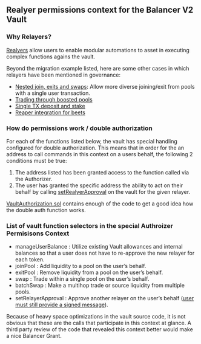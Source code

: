## Realyer permissions context for the Balancer V2 Vault


### Why Relayers?
[Realyers](https://docs.balancer.fi/concepts/advanced/relayers.html) allow users to enable modular automations to asset in executing complex functions agains the vault.

Beyond the migration example listed, here are some other cases in which relayers have been mentioned in governance:

- [Nested join, exits and swaps](https://forum.balancer.fi/t/proposal-authorize-the-batch-relayer/2378): Allow more diverse joining/exit from pools with a single user transaction.
- [Trading through boosted pools](https://forum.balancer.fi/t/proposal-polygon-authorize-batch-relayer-v2-for-usd-boosted-pool/2655)
- [Single TX deposit and stake](https://forum.balancer.fi/t/bip-31-authorize-the-batch-relayer-v3/3488)
- [Reaper integration for beets](https://forum.balancer.fi/t/bip-70-authorize-the-batch-relayer-v4/3734)


### How do permissions work / double authorization

For each of the functions listed below, the vault has special handling configured for double authorization.  This means that in order for the an address to call commands in this context on a users behalf, the following 2 conditions must be true: 

1. The address listed has been granted access to the function called via the Authorizer.
2. The user has granted the specific address the ability to act on their behalf by calling [setRealyerApproval](https://github.com/balancer-labs/balancer-v2-monorepo/blob/63ffcf2018b02c038041540e4984bc6dd4a8c89c/pkg/vault/contracts/VaultAuthorization.sol#L96) on the vault for the given relayer.

[VaultAuthorization.sol](https://github.com/balancer-labs/balancer-v2-monorepo/blob/master/pkg/vault/contracts/VaultAuthorization.sol) contains enough of the code to get a good idea how the double auth function works.

### List of vault function selectors in the special Authroizer Permisisons Context

- manageUserBalance : Utilize existing Vault allowances and internal balances so that a user does not have to re-approve the new relayer for each token.
- joinPool : Add liquidity to a pool on the user’s behalf.
- exitPool : Remove liquidity from a pool on the user’s behalf.
- swap : Trade within a single pool on the user’s behalf.
- batchSwap : Make a multihop trade or source liquidity from multiple pools.
- setRelayerApproval : Approve another relayer on the user’s behalf ([user must still provide a signed message](https://github.com/balancer-labs/balancer-v2-monorepo/blob/63ffcf2018b02c038041540e4984bc6dd4a8c89c/pkg/vault/contracts/VaultAuthorization.sol#L96)).

Because of heavy space optimizations in the vault source code, it is not obvious that these are the calls that participate in this context at glance. A third party review of the code that revealed this context better would make a nice Balancer Grant.